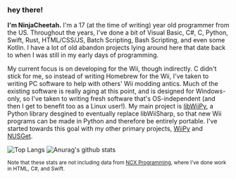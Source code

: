 ### hey there!
**I'm NinjaCheetah.** I'm a 17 (at the time of writing) year old programmer from the US. Throughout the years, I've done a bit of Visual Basic, C#, C, Python, Swift, Rust, HTML/CSS/JS, Batch Scripting, Bash Scripting, and even some Kotlin. I have a lot of old abandon projects lying around here that date back to when I was still in my early days of programming.

My current focus is on developing for the Wii, though indirectly. C didn't stick for me, so instead of writing Homebrew for the Wii, I've taken to writing PC software to help with others' Wii modding antics. Much of the existing software is really aging at this point, and is designed for Windows-only, so I've taken to writing fresh software that's OS-independent (and then I get to benefit too as a Linux user!). My main project is [libWiiPy](https://github.com/NinjaCheetah/libWiiPy), a Python library desgined to eventually replace libWiiSharp, so that new Wii programs can be made in Python and therefore be entirely portable. I've started towards this goal with my other primary projects, [WiiPy](https://github.com/NinjaCheetah/WiiPy) and [NUSGet](https://github.com/NinjaCheetah/NUSGet).

![Top Langs](https://github-readme-stats.vercel.app/api/top-langs/?username=NinjaCheetah&count_private=false&locale=en&theme=tokyonight&layout=donut)
![Anurag's github stats](https://github-readme-stats.vercel.app/api?username=NinjaCheetah&show_icons=true&locale=en&theme=tokyonight)

<sup>Note that these stats are not including data from [NCX Programming](https://github.com/NCX-Programming), where I've done work in HTML, C#, and Swift.</sup>
